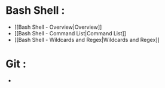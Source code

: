 # Bash Shell :
- [[Bash Shell - Overview|Overview]]
- [[Bash Shell - Command List|Command List]]
- [[Bash Shell - Wildcards and Regex|Wildcards and Regex]]

# Git :
- 